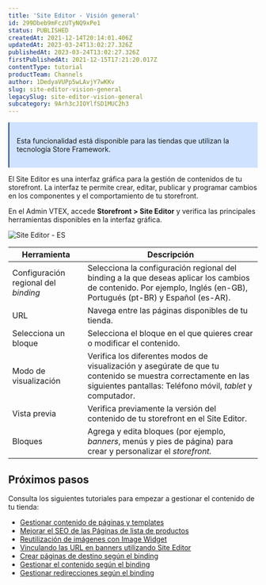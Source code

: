 ```yaml
---
title: 'Site Editor - Visión general'
id: 299Dbeb9mFczUTyNQ9xPe1
status: PUBLISHED
createdAt: 2021-12-14T20:14:01.406Z
updatedAt: 2023-03-24T13:02:27.326Z
publishedAt: 2023-03-24T13:02:27.326Z
firstPublishedAt: 2021-12-15T17:21:20.017Z
contentType: tutorial
productTeam: Channels
author: 1DedyaVUPp5wLAvjY7wKKv
slug: site-editor-vision-general
legacySlug: site-editor-vision-general
subcategory: 9Arh3cJIOYlfSD1MUC2h3
---
```


<div style="background-color:#cfe2ff; border-left: 2px solid #084298; border-top-left-radius: 2px; border-bottom-left-radius: 2px; margin-bottom: 10px; padding: 15px">
  <p>Esta funcionalidad está disponible para las tiendas que utilizan la tecnología Store Framework.</p>
</div>

El Site Editor es una interfaz gráfica para la gestión de contenidos de tu storefront. La interfaz te permite crear, editar, publicar y programar cambios en los componentes y el comportamiento de tu storefront.

En el Admin VTEX, accede **Storefront > Site Editor** y verifica las principales herramientas disponibles en la interfaz gráfica.

![Site Editor - ES](//images.ctfassets.net/alneenqid6w5/5K3z9KH8VLYFh0iYA4UFDX/2c015dae64ff236deade75f75990f9bc/site-editor-ui-es.png)

| **Herramienta**    | **Descripción** |
| ----------        | ----------    |
| Configuración regional del *binding* | Selecciona la configuración regional del binding a la que deseas aplicar los cambios de contenido. Por ejemplo, Inglés (en-GB), Portugués (pt-BR) y Español (es-AR). |
| URL | Navega entre las páginas disponibles de tu tienda.|
| Selecciona un bloque | Selecciona el bloque en el que quieres crear o modificar el contenido. |
| Modo de visualización | Verifica los diferentes modos de visualización y asegúrate de que tu contenido se muestra correctamente en las siguientes pantallas: Teléfono móvil, *tablet* y computador.|
| Vista previa | Verifica previamente la versión del contenido de tu storefront en el Site Editor. |
| Bloques | Agrega y edita bloques (por ejemplo, *banners*, menús y pies de página) para crear y personalizar el *storefront.* |

## Próximos pasos

Consulta los siguientes tutoriales para empezar a gestionar el contenido de tu tienda:

- [Gestionar contenido de páginas y templates](https://help.vtex.com/es/tutorial/managing-page-and-template-content--3tMbx6HXy4Fy5r9EhboG37)
- [Mejorar el SEO de las Páginas de lista de productos](https://help.vtex.com/es/tutorial/improving-the-seo-of-product-listing-pages--UrQtlKAMuSaLBP5wG9ftG)
- [Reutilización de imágenes con Image Widget](https://help.vtex.com/es/tutorial/image-widget--7pRSVI2xXpQUzjUZj0m4ov)
- [Vinculando las URL en banners utilizando Site Editor](https://help.vtex.com/es/tutorial/linking-urls-to-banners-using-the-site-editor--4z2PagtN733waiWA8ttOuD)
- [Crear páginas de destino según el binding](https://help.vtex.com/es/tutorial/creating-landing-pages-per-binding--3LQAoWx77P3gNoqI2Rtl5A?&utm_source=autocomplete)
- [Gestionar el contenido según el binding](https://help.vtex.com/es/tutorial/managing-content-per-binding--5CZjZPMqi0ZNpuqzF6AUOn)
- [Gestionar redirecciones según el binding](https://help.vtex.com/es/tutorial/managing-redirects-per-binding--67GAK2TCQgjvmtPXxAqREb)

